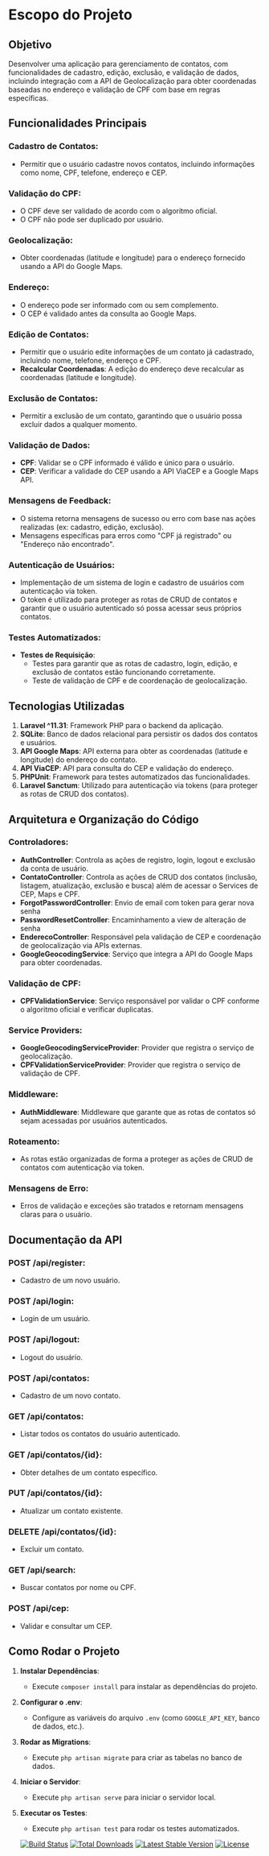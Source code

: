 # Escopo do Projeto


## Objetivo

Desenvolver uma aplicação para gerenciamento de contatos, com funcionalidades de cadastro, edição, exclusão, e validação de dados, incluindo integração com a API de Geolocalização para obter coordenadas baseadas no endereço e validação de CPF com base em regras específicas.

## Funcionalidades Principais

### Cadastro de Contatos:
- Permitir que o usuário cadastre novos contatos, incluindo informações como nome, CPF, telefone, endereço e CEP.

### Validação do CPF:
- O CPF deve ser validado de acordo com o algoritmo oficial.
- O CPF não pode ser duplicado por usuário.

### Geolocalização:
- Obter coordenadas (latitude e longitude) para o endereço fornecido usando a API do Google Maps.

### Endereço:
- O endereço pode ser informado com ou sem complemento.
- O CEP é validado antes da consulta ao Google Maps.

### Edição de Contatos:
- Permitir que o usuário edite informações de um contato já cadastrado, incluindo nome, telefone, endereço e CPF.
- **Recalcular Coordenadas**: A edição do endereço deve recalcular as coordenadas (latitude e longitude).

### Exclusão de Contatos:
- Permitir a exclusão de um contato, garantindo que o usuário possa excluir dados a qualquer momento.

### Validação de Dados:
- **CPF**: Validar se o CPF informado é válido e único para o usuário.
- **CEP**: Verificar a validade do CEP usando a API ViaCEP e a Google Maps API.

### Mensagens de Feedback:
- O sistema retorna mensagens de sucesso ou erro com base nas ações realizadas (ex: cadastro, edição, exclusão).
- Mensagens específicas para erros como "CPF já registrado" ou "Endereço não encontrado".

### Autenticação de Usuários:
- Implementação de um sistema de login e cadastro de usuários com autenticação via token.
- O token é utilizado para proteger as rotas de CRUD de contatos e garantir que o usuário autenticado só possa acessar seus próprios contatos.

### Testes Automatizados:
- **Testes de Requisição**:
    - Testes para garantir que as rotas de cadastro, login, edição, e exclusão de contatos estão funcionando corretamente.
    - Teste de validação de CPF e de coordenação de geolocalização.

## Tecnologias Utilizadas

1. **Laravel ^11.31**: Framework PHP para o backend da aplicação.
2. **SQLite**: Banco de dados relacional para persistir os dados dos contatos e usuários.
3. **API Google Maps**: API externa para obter as coordenadas (latitude e longitude) do endereço do contato.
4. **API ViaCEP**: API para consulta do CEP e validação do endereço.
5. **PHPUnit**: Framework para testes automatizados das funcionalidades.
6. **Laravel Sanctum**: Utilizado para autenticação via tokens (para proteger as rotas de CRUD dos contatos).

## Arquitetura e Organização do Código

### Controladores:
- **AuthController**: Controla as ações de registro, login, logout e exclusão da conta de usuário.
- **ContatoController**: Controla as ações de CRUD dos contatos (inclusão, listagem, atualização, exclusão e busca) além de acessar o Services de CEP, Maps e CPF.
- **ForgotPasswordController**: Envio de email com token para gerar nova senha
- **PasswordResetController**: Encaminhamento a view de alteração de senha
- **EnderecoController**: Responsável pela validação de CEP e coordenação de geolocalização via APIs externas.
- **GoogleGeocodingService**: Serviço que integra a API do Google Maps para obter coordenadas.

### Validação de CPF:
- **CPFValidationService**: Serviço responsável por validar o CPF conforme o algoritmo oficial e verificar duplicatas.

### Service Providers:
- **GoogleGeocodingServiceProvider**: Provider que registra o serviço de geolocalização.
- **CPFValidationServiceProvider**: Provider que registra o serviço de validação de CPF.

### Middleware:
- **AuthMiddleware**: Middleware que garante que as rotas de contatos só sejam acessadas por usuários autenticados.

### Roteamento:
- As rotas estão organizadas de forma a proteger as ações de CRUD de contatos com autenticação via token.

### Mensagens de Erro:
- Erros de validação e exceções são tratados e retornam mensagens claras para o usuário.

## Documentação da API

### **POST /api/register**:
- Cadastro de um novo usuário.

### **POST /api/login**:
- Login de um usuário.

### **POST /api/logout**:
- Logout do usuário.

### **POST /api/contatos**:
- Cadastro de um novo contato.

### **GET /api/contatos**:
- Listar todos os contatos do usuário autenticado.

### **GET /api/contatos/{id}**:
- Obter detalhes de um contato específico.

### **PUT /api/contatos/{id}**:
- Atualizar um contato existente.

### **DELETE /api/contatos/{id}**:
- Excluir um contato.

### **GET /api/search**:
- Buscar contatos por nome ou CPF.

### **POST /api/cep**:
- Validar e consultar um CEP.

## Como Rodar o Projeto

1. **Instalar Dependências**:
    - Execute `composer install` para instalar as dependências do projeto.

2. **Configurar o .env**:
    - Configure as variáveis do arquivo `.env` (como `GOOGLE_API_KEY`, banco de dados, etc.).

3. **Rodar as Migrations**:
    - Execute `php artisan migrate` para criar as tabelas no banco de dados.

4. **Iniciar o Servidor**:
    - Execute `php artisan serve` para iniciar o servidor local.

5. **Executar os Testes**:
    - Execute `php artisan test` para rodar os testes automatizados.

<p align="center">
<a href="https://github.com/laravel/framework/actions"><img src="https://github.com/laravel/framework/workflows/tests/badge.svg" alt="Build Status"></a>
<a href="https://packagist.org/packages/laravel/framework"><img src="https://img.shields.io/packagist/dt/laravel/framework" alt="Total Downloads"></a>
<a href="https://packagist.org/packages/laravel/framework"><img src="https://img.shields.io/packagist/v/laravel/framework" alt="Latest Stable Version"></a>
<a href="https://packagist.org/packages/laravel/framework"><img src="https://img.shields.io/packagist/l/laravel/framework" alt="License"></a>
</p>

